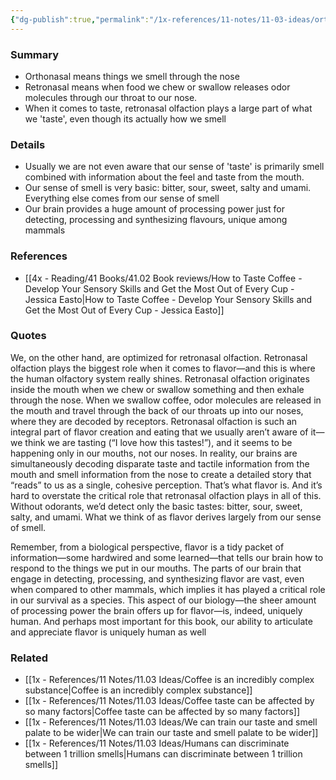 ```yaml
---
{"dg-publish":true,"permalink":"/1x-references/11-notes/11-03-ideas/orthonasal-vs-retronasal-olfaction-how-we-smell-different-things/","title":"Orthonasal vs Retronasal olfaction - how we smell different things"}
---
```



### Summary
- Orthonasal means things we smell through the nose
- Retronasal means when food we chew or swallow releases odor molecules through our throat to our nose.
- When it comes to taste, retronasal olfaction plays a large part of what we 'taste', even though its actually how we smell

### Details
- Usually we are not even aware that our sense of 'taste' is primarily smell combined with information about the feel and taste from the mouth.
- Our sense of smell is very basic: bitter, sour, sweet, salty and umami. Everything else comes from our sense of smell
- Our brain provides a huge amount of processing power just for detecting, processing and synthesizing flavours, unique among mammals

### References
- [[4x - Reading/41 Books/41.02 Book reviews/How to Taste Coffee - Develop Your Sensory Skills and Get the Most Out of Every Cup - Jessica Easto\|How to Taste Coffee - Develop Your Sensory Skills and Get the Most Out of Every Cup - Jessica Easto]]

### Quotes
We, on the other hand, are optimized for retronasal olfaction. Retronasal olfaction plays the
biggest role when it comes to flavor—and this is where the human olfactory system really shines. Retronasal olfaction originates inside the mouth when we chew or swallow something and then exhale through the nose. When we swallow coffee, odor molecules are released in the mouth and travel through the back of our throats up into our noses, where they are decoded by receptors. Retronasal olfaction is such an integral part of flavor creation and eating that we usually aren’t aware of it—we think we are tasting (“I love how this tastes!”), and it seems to be happening only in our mouths, not our noses. In reality, our brains are simultaneously decoding disparate taste and tactile information from the mouth and smell information from the nose to create a detailed story that “reads” to us as a single, cohesive perception. That’s what flavor is. And it’s hard to overstate the critical role that retronasal olfaction plays in all of this. Without odorants, we’d detect only the basic tastes: bitter, sour, sweet, salty, and umami. What we think of as flavor derives largely from our sense of smell.


Remember, from a biological perspective, flavor is a tidy packet of information—some
hardwired and some learned—that tells our brain how to respond to the things we put in our mouths. The parts of our brain that engage in detecting, processing, and synthesizing flavor are vast, even when compared to other mammals, which implies it has played a critical role in our survival as a species. This aspect of our biology—the sheer amount of processing power the brain offers up for flavor—is, indeed, uniquely human. And perhaps most important for this book, our ability to articulate and appreciate flavor is uniquely human as well


### Related
- [[1x - References/11 Notes/11.03 Ideas/Coffee is an incredibly complex substance\|Coffee is an incredibly complex substance]]
- [[1x - References/11 Notes/11.03 Ideas/Coffee taste can be affected by so many factors\|Coffee taste can be affected by so many factors]]
- [[1x - References/11 Notes/11.03 Ideas/We can train our taste and smell palate to be wider\|We can train our taste and smell palate to be wider]]
- [[1x - References/11 Notes/11.03 Ideas/Humans can discriminate between 1 trillion smells\|Humans can discriminate between 1 trillion smells]]